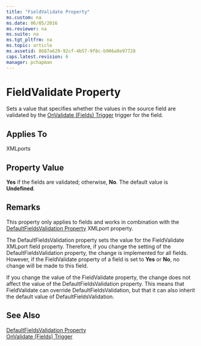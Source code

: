 ```yaml
---
title: "FieldValidate Property"
ms.custom: na
ms.date: 06/05/2016
ms.reviewer: na
ms.suite: na
ms.tgt_pltfrm: na
ms.topic: article
ms.assetid: 8687a629-92cf-4b57-9f8c-b906a0e97728
caps.latest.revision: 6
manager: pchapman
---
```

# FieldValidate Property
Sets a value that specifies whether the values in the source field are validated by the [OnValidate \(Fields\) Trigger](OnValidate--Fields--Trigger.md) trigger for the field.  
  
## Applies To  
 XMLports  
  
## Property Value  
 **Yes** if the fields are validated; otherwise, **No**. The default value is **Undefined**.  
  
## Remarks  
 This property only applies to fields and works in combination with the [DefaultFieldsValidation Property](DefaultFieldsValidation-Property.md) XMLport property.  
  
 The DefaultFieldsValidation property sets the value for the FieldValidate XMLport field property. Therefore, if you change the setting of the DefaultFieldsValidation property, the change is implemented for all fields. However, if the FieldValidate property of a field is set to **Yes** or **No**, no change will be made to this field.  
  
 If you change the value of the FieldValidate property, the change does not affect the value of the DefaultFieldsValidation property. This means that FieldValidate can override DefaultFieldsValidation, but that it can also inherit the default value of DefaultFieldsValidation.  
  
## See Also  
 [DefaultFieldsValidation Property](DefaultFieldsValidation-Property.md)   
 [OnValidate \(Fields\) Trigger](OnValidate--Fields--Trigger.md)